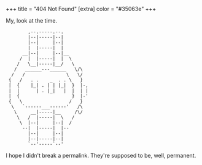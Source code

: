 +++
title = "404 Not Found"
[extra]
color = "#35063e"
+++

My, look at the time.

```
        ,--.-----.--.
        |--|-----|--|
        |--|     |--|
        |  |-----|  |
      __|--|     |--|__
     /  |  |-----|  |  \
    /   \__|-----|__/   \
   /   ______---______   \/\
  /   /               \   \/
 {   /   . .    _  . . \   }
 |  {    |_| . | | |_|  }  |-,
 |  |      | . |_|   |  |  | |
 |  {                   }  |-'
 {   \                 /   }
  \   `------___------'   /\
   \     __|-----|__     /\/
    \   /  |-----|  \   /
     \  |--|     |--|  /
      --|  |-----|  |--
        |--|     |--|
        |--|-----|--|
        `--'-----`--'
```

I hope I didn't break a permalink. They're supposed to be, well, permanent.